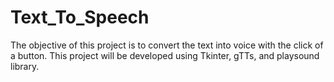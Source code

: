 # Text_To_Speech
The objective of this project is to convert the text into voice with the click of a button. This project will be developed using Tkinter, gTTs, and playsound library.
